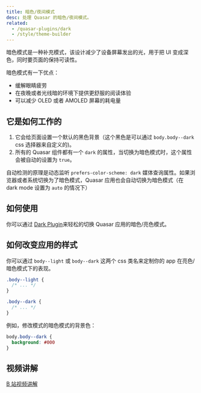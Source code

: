 ```yaml
---
title: 暗色/夜间模式
desc: 处理 Quasar 的暗色/夜间模式。
related:
  - /quasar-plugins/dark
  - /style/theme-builder
---
```

暗色模式是一种补充模式，该设计减少了设备屏幕发出的光，用于把 UI 变成深色，同时要页面的保持可读性。

暗色模式有一下优点：

* 缓解眼睛疲劳
* 在夜晚或者光线暗的环境下提供更舒服的阅读体验
* 可以减少 OLED 或者 AMOLED 屏幕的耗电量

## 它是如何工作的

1. 它会给页面设置一个默认的黑色背景（这个黑色是可以通过 `body.body--dark` css 选择器来自定义的)。
2. 所有的 Quasar 组件都有一个 `dark` 的属性，当切换为暗色模式时，这个属性会被自动的设置为 `true`。

自动检测的原理是动态监听 `prefers-color-scheme: dark` 媒体查询属性。如果浏览器或者系统切换为了暗色模式，Quasar 应用也会自动切换为暗色模式（在 dark mode 设置为 `auto` 的情况下）


## 如何使用

你可以通过 [Dark Plugin](/quasar-plugins/dark)来轻松的切换 Quasar 应用的暗色/亮色模式。

## 如何改变应用的样式

你可以通过 `body--light` 或 `body--dark` 这两个 css 类名来定制你的 app 在亮色/暗色模式下的表现。

```css
.body--light {
  /* ... */
}

.body--dark {
  /* ... */
}
```
例如，修改模式的暗色模式的背景色：

```css
body.body--dark {
  background: #000
}
```

## 视频讲解
[B 站视频讲解](https://www.bilibili.com/video/BV1pA4y197Zc?p=11)
